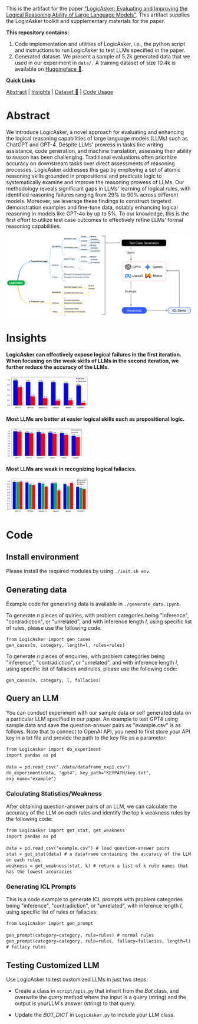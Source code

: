 This is the artifact for the paper ["LogicAsker: Evaluating and Improving the Logical Reasoning Ability of
Large Language Models"](https://arxiv.org/abs/2401.00757). This artifact supplies the LogicAsker toolkit and supplementary materials for the paper.

**This repository contains:**

1. Code implementation and utilities of LogicAsker, i.e., the python script and instructions to run LogicAsker to test LLMs specified in the paper.
2. Generated dataset. We present a sample of 5.2k generated data that we used in our experiment in `data/.` A training dataset of size 10.4k is available on [Huggingface 🤗](https://huggingface.co/datasets/iforgott/LogicAsker).

**Quick Links**

[Abstract](#Abstract) | [Insights](#Insights) | [Dataset 🤗](https://huggingface.co/datasets/iforgott/LogicAsker) | [Code Usage](#Code)




# Abstract

We introduce LogicAsker, a novel approach for evaluating and enhancing the logical reasoning capabilities of large language models (LLMs) such as ChatGPT and GPT-4. Despite LLMs' prowess in tasks like writing assistance, code generation, and machine translation, assessing their ability to reason has been challenging. Traditional evaluations often prioritize accuracy on downstream tasks over direct assessments of reasoning processes. LogicAsker addresses this gap by employing a set of atomic reasoning skills grounded in propositional and predicate logic to systematically examine and improve the reasoning prowess of LLMs. Our methodology reveals significant gaps in LLMs' learning of logical rules, with identified reasoning failures ranging from 29% to 90% across different models. Moreover, we leverage these findings to construct targeted demonstration examples and fine-tune data, notably enhancing logical reasoning in models like GPT-4o by up to 5%. To our knowledge, this is the first effort to utilize test case outcomes to effectively refine LLMs' formal reasoning capabilities.

![image-20250104223152607](./assets/logicasker_framework.png)



# Insights

**LogicAsker can effectively expose logical failures in the first iteration. When focusing on the weak skills of LLMs in the second iteration, we further reduce the accuracy of the LLMs.** 

<img src="./assets/overall.png" alt="image-20250104223152607" style="zoom:22%;" />

**Most LLMs are better at easier logical skills such as propositional logic.**

<img src="./assets/different_logic.png" alt="image-20250104223152607" style="zoom:20%;" />

**Most LLMs are weak in recognizing logical fallacies.**

<img src="./assets/rule_category.png" alt="image-20250104223152607" style="zoom:22%;" />



# Code

## Install environment 

Please install the required modules by using `./init.sh env`.

## Generating data

Example code for generating data is available in `./generate_data.ipynb`.

To generate $n$ pieces of quiries, with problem categories being "inference", "contradiction", or "unrelated", and with inference length $l$, using specific list of rules, please use the following code:

```
from LogicAsker import gen_cases
gen_cases(n, category, length=l, rules=rules)
```

To generate $n$ pieces of enquiries, with problem categories being "inference", "contradiction", or "unrelated", and with inference length $l$, using specific list of fallacies and rules, please use the following code:

```
gen_cases(n, category, l, fallacies)
```

## Query an LLM

You can conduct experiment with our sample data or self generated data on a particular LLM specified in our paper. An example to test GPT4 using sample data and save the question-answer pairs as "example.csv" is as follows. Note that to connect to OpenAI API, you need to first store your API key in a txt file and provide the path to the key file as a parameter:

```
from LogicAsker import do_experiment
import pandas as pd

data = pd.read_csv("./data/dataframe_exp1.csv")
do_experiment(data, "gpt4", key_path="KEYPATH/key.txt", exp_name="example")
```

### Calculating Statistics/Weakness

After obtaining question-answer pairs of an LLM, we can calculate the accuracy of the LLM on each rules and identify the top k weakness rules by the following code:

```
from LogicAsker import get_stat, get_weakness
import pandas as pd

data = pd.read_csv("example.csv") # load question-answer pairs
stat = get_stat(data) # a dataframe containing the accuracy of the LLM on each rules
weakness = get_weakness(stat, k) # return a list of k rule names that has the lowest accuracies 
```

### Generating ICL Prompts

This is a code example to generate ICL prompts with problem categories being "inference", "contradiction", or "unrelated", with inference length $l$, using specific list of rules or fallacies:

```
from LogicAsker import gen_prompt

gen_prompt(category=category, rule=rules) # normal rules
gen_prompt(category=category, rule=rules, fallacy=fallacies, length=l) # fallacy rules
```



## Testing Customized LLM

Use LogicAsker to test customized LLMs in just two steps:

- Create a class in `script/apis.py` that inherit from the *Bot* class, and overwrite the *query* method where the input is a query (string) and the output is yourLLM's answer (string) to that query.

- Update the *BOT_DICT* in `LogicAsker.py` to include your LLM class.

  
